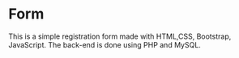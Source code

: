 # Form
This is a simple registration form made with HTML,CSS, Bootstrap, JavaScript. The back-end is done using PHP and MySQL. 
